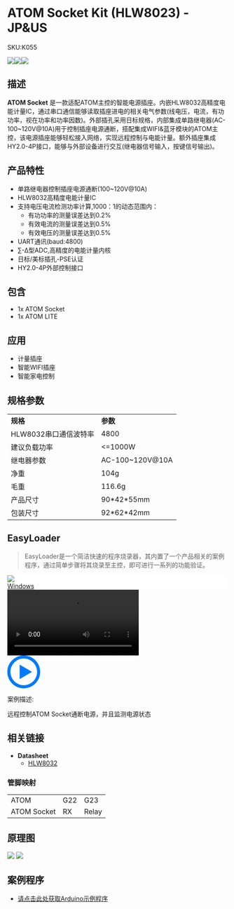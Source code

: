# ATOM Socket Kit (HLW8023) - JP&US

<el-tag effect="plain">SKU:K055</el-tag>

<div class="product_pic"><img src="assets/img/product_pics/atom_base/atom_socket/atom_socket_01.webp"><img src="assets/img/product_pics/atom_base/atom_socket/atom_socket_02.webp"><img src="assets/img/product_pics/atom_base/atom_socket/atom_socket_03.webp"></div>

## 描述

**ATOM Socket** 是一款适配ATOM主控的智能电源插座。内嵌HLW8032高精度电能计量IC，通过串口通信能够读取插座进电的相关电气参数(线电压，电流，有功功率，视在功率和功率因数)。外部插孔采用日标规格，内部集成单路继电器(AC-100~120V@10A)用于控制插座电源通断，搭配集成WIFI&蓝牙模块的ATOM主控，该电源插座能够轻松接入网络，实现远程控制与电能计量。额外插座集成HY2.0-4P接口，能够与外部设备进行交互(继电器信号输入，按键信号输出)。

## 产品特性

- 单路继电器控制插座电源通断(100~120V@10A)
- HLW8032高精度电能计量IC
- 支持电压电流检测功率计算,1000：1的动态范围内：
    - 有功功率的测量误差达到0.2%
    - 有效电流的测量误差达到0.5%
    - 有效电压的测量误差达到0.5%
- UART通讯(baud:4800)
- ∑-Δ型ADC,高精度的电能计量内核
- 日标/美标插孔-PSE认证
- HY2.0-4P外部控制接口

## 包含

- 1x ATOM Socket
- 1x ATOM LITE

## 应用

- 计量插座
- 智能WIFI插座
- 智能家电控制

## 规格参数

<table>
   <tr style="font-weight:bold">
      <td>规格</td>
      <td>参数</td>
   </tr>
   <tr>
      <td>HLW8032串口通信波特率</td>
      <td>4800</td>
   </tr>
   <tr>
      <td>建议负载功率</td>
      <td><=1000W</td>
   </tr>
   <tr>
      <td>继电器参数</td>
      <td>AC-100~120V@10A</td>
   </tr>
   <tr>
      <td>净重</td>
      <td>104g</td>
   </tr>
   <tr>
      <td>毛重</td>
      <td>116.6g</td>
   </tr>
   <tr>
      <td>产品尺寸</td>
      <td>90*42*55mm</td>
   </tr>
   <tr>
      <td>包装尺寸</td>
      <td>92*62*42mm</td>
   </tr>
 </table>

## EasyLoader

>EasyLoader是一个简洁快速的程序烧录器，其内置了一个产品相关的案例程序，通过简单步骤将其烧录至主控，即可进行一系列的功能验证。

<div class="easyloader-box">
    <div style="background-color:white;">
        <div><img src="https://m5stack.oss-cn-shenzhen.aliyuncs.com/image/easyloader_intro.webp"></div>
        <div class="easyloader-btn">
            <a href="https://m5stack.oss-cn-shenzhen.aliyuncs.com/EasyLoader/Windows/ATOM_BASE/EasyLoader_Atom_Socket.exe">Windows</a>
        </div>
    </div>
    <div>
        <video id="example_video" controls>
            <source src="https://m5stack.oss-cn-shenzhen.aliyuncs.com/video/Product_example_video/AtomBase/ATOM_Socket.mp4" type="video/mp4">
        </video>
        <div class="easyloader-mask">
        <a>
            <svg id="play-btn" t="1583228776634" class="icon" viewBox="0 0 1024 1024" version="1.1" xmlns="http://www.w3.org/2000/svg" p-id="4152" width="75" height="75"><path d="M512 0C229.216 0 0 229.216 0 512s229.216 512 512 512 512-229.216 512-512S794.784 0 512 0z m0 928C282.24 928 96 741.76 96 512S282.24 96 512 96s416 186.24 416 416-186.24 416-416 416zM384 288l384 224-384 224z" p-id="4153" fill="#007aff"></path></svg></a>
            <p>案例描述:</p>
            <p>远程控制ATOM Socket通断电源，并且监测电源状态</p>
        </div>
    </div>
</div>


## 相关链接

- **Datasheet** 
    - [HLW8032](https://m5stack.oss-cn-shenzhen.aliyuncs.com/resource/docs/datasheet/atombase/atom_socket/DS_HLW8032_CN.pdf)

### 管脚映射

<table>
 <tr><td>ATOM</td><td>G22</td><td>G23</td></tr>
 <tr><td>ATOM Socket</td><td>RX</td><td>Relay</td></tr>
</table>

## 原理图

<img src="assets/img/product_pics/atom_base/atom_socket/atom_socket_sch_01.webp">
<img src="assets/img/product_pics/atom_base/atom_socket/atom_socket_sch_02.webp">

## 案例程序

- [请点击此处获取Arduino示例程序](https://github.com/m5stack/M5Atom/tree/master/examples/ATOM_BASE/ATOM_Socket)

<script>

   var purchase_link = 'https://m5stack.com/products/atom-socket-kit-hlw8023-jp-us';

   anchor_search();
   scrollFunc();

</script>
